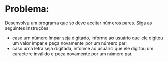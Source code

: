 # Problema:<br>

Desenvolva um programa que só deve aceitar números pares. Siga as seguintes instruções:
- caso um número ímpar seja digitado, informe ao usuário que ele digitou um valor ímpar e peça novamente por um número par;
- caso uma letra seja digitada, informe ao usuário que ele digitou um caractere inválido e peça novamente por um número par.
